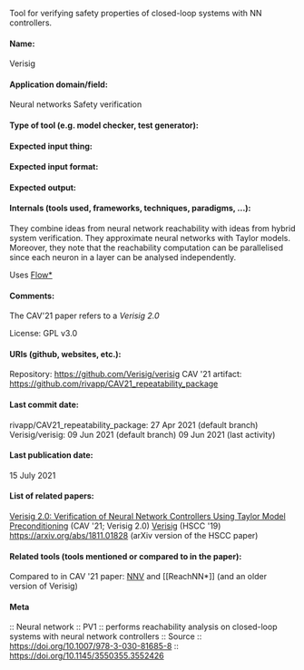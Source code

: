 Tool for verifying safety properties of closed-loop systems with NN controllers.

#### Name:
Verisig

#### Application domain/field:
Neural networks
Safety verification

#### Type of tool (e.g. model checker, test generator):

#### Expected input thing:

#### Expected input format:

#### Expected output:

#### Internals (tools used, frameworks, techniques, paradigms, ...):
They combine ideas from neural network reachability with ideas from hybrid system verification. They approximate neural networks with Taylor models. Moreover, they note that the reachability computation can be parallelised since each neuron in a layer can be analysed independently.

Uses [Flow\*](Flow*.md)

#### Comments:
The CAV'21 paper refers to a _Verisig 2.0_

License: GPL v3.0

#### URIs (github, websites, etc.):
Repository: https://github.com/Verisig/verisig
CAV '21 artifact: https://github.com/rivapp/CAV21_repeatability_package

#### Last commit date:
rivapp/CAV21_repeatability_package: 27 Apr 2021 (default branch)
Verisig/verisig: 09 Jun 2021 (default branch)
09 Jun 2021 (last activity)

#### Last publication date:
15 July 2021

#### List of related papers:
[Verisig 2.0: Verification of Neural Network Controllers Using Taylor Model Preconditioning](https://doi.org/10.1007/978-3-030-81685-8_11) (CAV '21; Verisig 2.0)
[Verisig](https://doi.org/10.1145/3302504.3311806) (HSCC '19)
https://arxiv.org/abs/1811.01828 (arXiv version of the HSCC paper)

#### Related tools (tools mentioned or compared to in the paper):
Compared to in CAV '21 paper: [NNV](NNV.md) and [[ReachNN\*]] (and an older version of Verisig)

#### Meta
:: Neural network
:: PV1 :: performs reachability analysis on closed-loop systems with neural network controllers
:: Source :: https://doi.org/10.1007/978-3-030-81685-8 :: https://doi.org/10.1145/3550355.3552426
